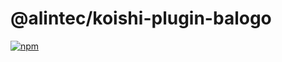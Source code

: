 # @alintec/koishi-plugin-balogo

[![npm](https://img.shields.io/npm/v/@alintec/koishi-plugin-balogo?style=flat-square)](https://www.npmjs.com/package/@alintec/koishi-plugin-balogo)


